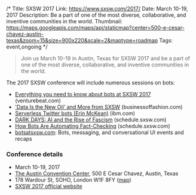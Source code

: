 /*
Title: SXSW 2017
Link: https://www.sxsw.com/2017/
Date: March 10-19, 2017
Description: Be a part of one of the most diverse, collaborative, and inventive communities in the world.
Thumbnail: https://maps.googleapis.com/maps/api/staticmap?center=500-e-cesar-chavez-austin-texas&zoom=15&size=900x220&scale=2&maptype=roadmap
Tags: event,ongoing
*/

> Join us March 10-19 in Austin, Texas for SXSW 2017 and be a part of one of the most diverse, collaborative, and inventive communities in the world.

The 2017 SXSW conference will include numerous sessions on bots:

- [Everything you need to know about bots at SXSW 2017](http://venturebeat.com/2017/02/18/everything-you-need-to-know-about-bots-at-sxsw-2017/) (venturebeat.com)
- ['Data Is the New Oil' and More from SXSW](https://www.businessoffashion.com/articles/fashion-tech/data-is-the-new-oil-and-more-from-sxsw) (businessoffashion.com)
- [Serverless Twitter bots (Erin McKean)](https://www.ibm.com/design/sxsw/) (ibm.com)
- [DARK DAYS: AI and the Rise of Fascism](http://schedule.sxsw.com/2017/events/PP93821) (schedule.sxsw.com)
- [How Bots Are Automating Fact-Checking](http://schedule.sxsw.com/2017/events/PP60752) (schedule.sxsw.com)
- [botsatsxsw.com](http://www.botsatsxsw.com/): Bots, messaging, and conversational UI events and recaps

### Conference details

- March 10-19, 2017
- [The Austin Convention Center](https://www.austinconventioncenter.com/), 500 E Cesar Chavez, Austin, Texas
- 178 Wardour St, SOHO, London W1F 8FY ([map](https://www.google.com/maps/dir/Current+Location/500-e-cesar-chavez-austin-texas))
- [SXSW 2017 official website](https://www.sxsw.com/2017/)

